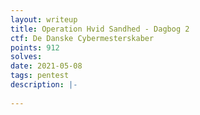```yaml
---
layout: writeup
title: Operation Hvid Sandhed - Dagbog 2
ctf: De Danske Cybermesterskaber
points: 912
solves: 
date: 2021-05-08
tags: pentest
description: |-
    
---
```

